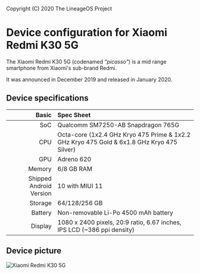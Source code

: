 Copyright (C) 2020 The LineageOS Project

Device configuration for Xiaomi Redmi K30 5G
============================================

The Xiaomi Redmi K30 5G (codenamed _"picasso"_) is a mid range smartphone from Xiaomi's sub-brand Redmi.

It was announced in December 2019 and released in January 2020.

## Device specifications

Basic   | Spec Sheet
-------:|:-------------------------
SoC     | Qualcomm SM7250-AB Snapdragon 765G
CPU     | Octa-core (1x2.4 GHz Kryo 475 Prime & 1x2.2 GHz Kryo 475 Gold & 6x1.8 GHz Kryo 475 Silver)
GPU     | Adreno 620
Memory  | 6/8 GB RAM
Shipped Android Version | 10 with MIUI 11
Storage | 64/128/256 GB
Battery | Non-removable Li-Po 4500 mAh battery
Display | 1080 x 2400 pixels, 20:9 ratio, 6.67 inches, IPS LCD (~386 ppi density)

## Device picture

![Xiaomi Redmi K30 5G](https://cdn.cnbj0.fds.api.mi-img.com/b2c-shopapi-pms/pms_1575882182.70723911.jpg "Xiaomi Redmi K30 5G")